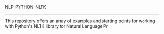 NLP-PYTHON-NLTK

-----------

This repository offers an array of examples and starting points for working with Python's NLTK library for Natural Language Pr